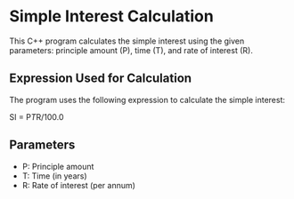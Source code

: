 # Simple Interest Calculation
This C++ program calculates the simple interest using the given parameters: principle amount (P), time (T), and rate of interest (R).

## Expression Used for Calculation
The program uses the following expression to calculate the simple interest:

SI = P*T*R/100.0


## Parameters
- P: Principle amount
- T: Time (in years)
- R: Rate of interest (per annum)
